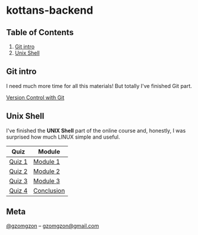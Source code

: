 # kottans-backend

## Table of Contents

1. [Git intro](#git-intro)
2. [Unix Shell](#unix-shell)

## Git intro

I need much more time for all this materials! But totally I've finished Git part.

[Version Control with Git](\task_unix_shell\git.png)

## Unix Shell

I've finished the **UNIX Shell** part of the online course and, honestly, I was surprised how much LINUX simple and useful.

Quiz | Module
------------ | -------------
[Quiz 1](\task_unix_shell\quiz_1.png) | [Module 1](\task_unix_shell\module_1.png)
[Quiz 2](\task_unix_shell\quiz_2.png) | [Module 2](\task_unix_shell\module_2.png)
[Quiz 3](\task_unix_shell\quiz_3.png) | [Module 3](\task_unix_shell\module_3.png)
[Quiz 4](\task_unix_shell\quiz_4.png) | [Conclusion](task_unix_shell\conclusion.png)

## Meta
[@gzomgzon](https://t.me/gzomgzon) – gzomgzon@gmail.com
